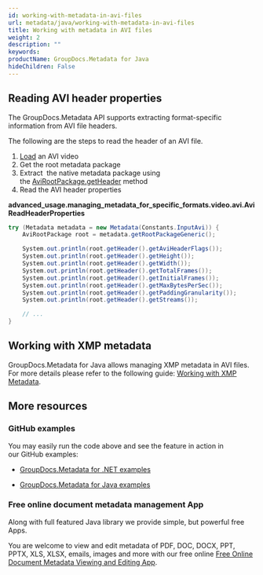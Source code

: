 ```yaml
---
id: working-with-metadata-in-avi-files
url: metadata/java/working-with-metadata-in-avi-files
title: Working with metadata in AVI files
weight: 2
description: ""
keywords: 
productName: GroupDocs.Metadata for Java
hideChildren: False
---
```

## Reading AVI header properties

The GroupDocs.Metadata API supports extracting format-specific information from AVI file headers.

The following are the steps to read the header of an AVI file.

1.  [Load](Loading%2Bfiles.html) an AVI video
2.  Get the root metadata package
3.  Extract  the native metadata package using the [AviRootPackage.getHeader](https://apireference.groupdocs.com/metadata/java/com.groupdocs.metadata.core/AviRootPackage#getHeader()) method
4.  Read the AVI header properties

**advanced\_usage.managing\_metadata\_for\_specific\_formats.video.avi.AviReadHeaderProperties**

```csharp
try (Metadata metadata = new Metadata(Constants.InputAvi)) {
    AviRootPackage root = metadata.getRootPackageGeneric();

    System.out.println(root.getHeader().getAviHeaderFlags());
    System.out.println(root.getHeader().getHeight());
    System.out.println(root.getHeader().getWidth());
    System.out.println(root.getHeader().getTotalFrames());
    System.out.println(root.getHeader().getInitialFrames());
    System.out.println(root.getHeader().getMaxBytesPerSec());
    System.out.println(root.getHeader().getPaddingGranularity());
    System.out.println(root.getHeader().getStreams());

    // ...
}
```

## Working with XMP metadata

GroupDocs.Metadata for Java allows managing XMP metadata in AVI files. For more details please refer to the following guide: [Working with XMP Metadata](Working%2Bwith%2BXMP%2Bmetadata.html).

## More resources

### GitHub examples

You may easily run the code above and see the feature in action in our GitHub examples:

*   [GroupDocs.Metadata for .NET examples](https://github.com/groupdocs-metadata/GroupDocs.Metadata-for-.NET)
    
*   [GroupDocs.Metadata for Java examples](https://github.com/groupdocs-metadata/GroupDocs.Metadata-for-Java)
    

### Free online document metadata management App

Along with full featured Java library we provide simple, but powerful free Apps.

You are welcome to view and edit metadata of PDF, DOC, DOCX, PPT, PPTX, XLS, XLSX, emails, images and more with our free online [Free Online Document Metadata Viewing and Editing App](https://products.groupdocs.app/metadata).
